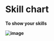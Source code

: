 # Skill chart
<b>To show your skills <b>

![image](https://user-images.githubusercontent.com/88998745/202898564-2482cb6e-7fd9-4250-811f-6bb6c3b8ea4d.png)

